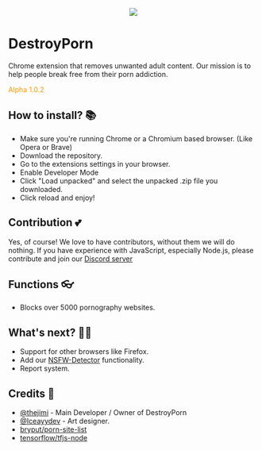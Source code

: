 <p align="center">
  <img src="https://avatars.githubusercontent.com/u/123158165?s=200&v=4" />
  <h1>DestroyPorn</h1>
  <p>Chrome extension that removes unwanted adult content. Our mission is to help people break free from their porn addiction.</p>
  <p style="color:#ff9902">Alpha 1.0.2</p>
</p>

## How to install? 📚
- Make sure you're running Chrome or a Chromium based browser. (Like Opera or Brave)
- Download the repository.
- Go to the extensions settings in your browser.
- Enable Developer Mode
- Click "Load unpacked" and select the unpacked .zip file you downloaded.
- Click reload and enjoy!

## Contribution 💕
Yes, of course! We love to have contributors, without them we will do nothing.
If you have experience with JavaScript, especially Node.js, please contribute and join our [Discord server](https://destroyporn.eu/discord)

## Functions 👓
- Blocks over 5000 pornography websites.

## What's next? 🐱‍👤
- Support for other browsers like Firefox.
- Add our [NSFW-Detector](https://github.com/DestroyPorn/NSFW-Detector) functionality.
- Report system.

## Credits 🦺
- [@thejimi](https://github.com/thejimi) - Main Developer / Owner of DestroyPorn
- [@Iceayydev](https://github.com/Iceayydev) - Art designer.
- [bryput/porn-site-list](https://github.com/bryput/porn-site-list/blob/master/sites.json)
- [tensorflow/tfjs-node](https://github.com/tensorflow/tfjs)